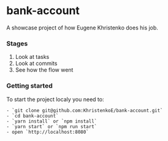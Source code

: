 # bank-account

A showcase project of how Eugene Khristenko does his job.

### Stages
1. Look at tasks
2. Look at commits
3. See how the flow went

### Getting started
To start the project localy you need to:
```
- `git clone git@github.com:KhristenkoE/bank-account.git`
- `cd bank-account`
- `yarn install` or `npm install`
- `yarn start` or `npm run start`
- open `http://localhost:8080`
